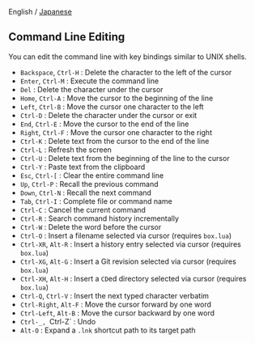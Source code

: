 English / [Japanese](./03-Readline_ja.md)

## Command Line Editing

You can edit the command line with key bindings similar to UNIX shells.

* `Backspace`, `Ctrl-H` : Delete the character to the left of the cursor
* `Enter`, `Ctrl-M`     : Execute the command line
* `Del`                 : Delete the character under the cursor
* `Home`, `Ctrl-A`      : Move the cursor to the beginning of the line
* `Left`, `Ctrl-B`      : Move the cursor one character to the left
* `Ctrl-D`              : Delete the character under the cursor or exit
* `End`, `Ctrl-E`       : Move the cursor to the end of the line
* `Right`, `Ctrl-F`     : Move the cursor one character to the right
* `Ctrl-K`              : Delete text from the cursor to the end of the line
* `Ctrl-L`              : Refresh the screen
* `Ctrl-U`              : Delete text from the beginning of the line to the cursor
* `Ctrl-Y`              : Paste text from the clipboard
* `Esc`, `Ctrl-[`       : Clear the entire command line
* `Up`, `Ctrl-P`        : Recall the previous command
* `Down`, `Ctrl-N`      : Recall the next command
* `Tab`, `Ctrl-I`       : Complete file or command name
* `Ctrl-C`              : Cancel the current command
* `Ctrl-R`              : Search command history incrementally
* `Ctrl-W`              : Delete the word before the cursor
* `Ctrl-O`              : Insert a filename selected via cursor (requires `box.lua`)
* `Ctrl-XR`, `Alt-R`    : Insert a history entry selected via cursor (requires `box.lua`)
* `Ctrl-XG`, `Alt-G`    : Insert a Git revision selected via cursor (requires `box.lua`)
* `Ctrl-XH`, `Alt-H`    : Insert a `CD`ed directory selected via cursor (requires `box.lua`)
* `Ctrl-Q`, `Ctrl-V`    : Insert the next typed character verbatim
* `Ctrl-Right`, `Alt-F` : Move the cursor forward by one word
* `Ctrl-Left`, `Alt-B`  : Move the cursor backward by one word
* `Ctrl-_, `Ctrl-Z`     : Undo
* `Alt-O`               : Expand a `.lnk` shortcut path to its target path
